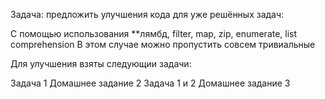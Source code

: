 Задача: предложить улучшения кода для уже решённых задач:

С помощью использования **лямбд, filter, map, zip, enumerate, list comprehension
В этом случае можно пропустить совсем тривиальные 

Для улучшения взяты следующии задачи:

Задача 1 Домашнее задание 2
Задача 1 и 2 Домашнее задание 3